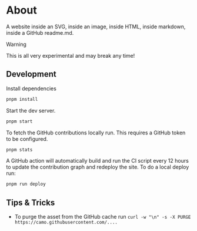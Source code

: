 # About

A website inside an SVG, inside an image, inside HTML, inside markdown, inside a GitHub readme.md.

> [!WARNING]
> This is all very experimental and may break any time!

## Development

Install dependencies

```bash
pnpm install
```

Start the dev server.

```bash
pnpm start
```

To fetch the GitHub contributions locally run. This requires a GitHub token to be configured.

```bash
pnpm stats
```

A GitHub action will automatically build and run the CI script every 12 hours to update the contribution graph and redeploy the site.
To do a local deploy run:

```bash
pnpm run deploy
```

## Tips & Tricks

- To purge the asset from the GitHub cache run `curl -w "\n" -s -X PURGE https://camo.githubusercontent.com/....`
